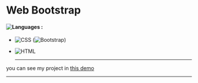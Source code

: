 # Web Bootstrap

#### ![Languages](https://img.shields.io/github/languages/count/zeynab-jalalian/Web-Bootstrap-) :
 - ![CSS](https://img.shields.io/badge/Css-blue) (![Bootstrap](https://img.shields.io/badge/Bootstrap-purple))
 - ![HTML](https://img.shields.io/badge/Html-orange)
 
   
   ---
 you can see my project in [this demo](https://zeynab-jalalian.github.io/Web-Bootstrap-/)
  ___
